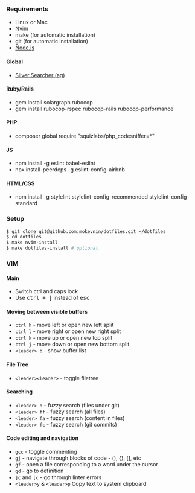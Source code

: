 ### Requirements

* Linux or Mac
* [Nvim](https://github.com/neovim/neovim/wiki/Installing-Neovim)
* make (for automatic installation)
* git (for automatic installation)
* [Node.js](https://github.com/nodesource/distributions/blob/master/README.md#installation-instructions)

#### Global

* [Silver Searcher (ag)](https://github.com/ggreer/the_silver_searcher)

#### Ruby/Rails

* gem install solargraph rubocop
* gem install rubocop-rspec rubocop-rails rubocop-performance

#### PHP

* composer global require "squizlabs/php_codesniffer=*"

#### JS

* npm install -g eslint babel-eslint
* npx install-peerdeps -g eslint-config-airbnb

#### HTML/CSS

* npm install -g stylelint stylelint-config-recommended stylelint-config-standard

### Setup

```sh
$ git clone git@github.com:mokevnin/dotfiles.git ~/dotfiles 
$ cd dotfiles
$ make nvim-install
$ make dotfiles-install # optional
```

### VIM

#### Main

* Switch ctrl and caps lock
* Use <kbd>ctrl + [</kbd> instead of <kbd>esc</kdb>

#### Moving between visible buffers

* `ctrl h` - move left or open new left split
* `ctrl l` - move right or open new right split
* `ctrl k` - move up or open new top split
* `ctrl j` - move down or open new bottom split
* `<leader> b` - show buffer list

#### File Tree

* `<leader><leader>` - toggle filetree

#### Searching

* `<leader> o` - fuzzy search (files under git)
* `<leader> ff` - fuzzy search (all files)
* `<leader> fa` - fuzzy search (content in files)
* `<leader> fc` - fuzzy search (git commits)

#### Code editing and navigation

* `gcc` - toggle commenting
* `gj` - navigate through blocks of code - (), {}, [], etс
* `gf` - open a file corresponding to a word under the cursor
* `gd` - go to definition
* `]с` and `[с` - go through linter errors
* `<leader>y` & `<leader>p` Copy text to system clipboard
